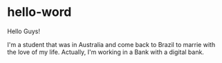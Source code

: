 # hello-word
Hello Guys!

I'm a student that was in Australia and come back to Brazil to marrie with the love of my life.
Actually, I'm working in a Bank with a digital bank.
